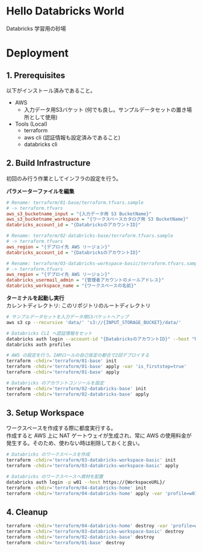 # Hello Databricks World
Databricks 学習用の砂場

# Deployment
## 1. Prerequisites
以下がインストール済みであること。

* AWS
  * 入力データ用S3バケット (何でも良し。サンプルデータセットの置き場所として使用)
* Tools (Local)
  * terraform  
  * aws cli (認証情報も設定済みであること)
  * databricks cli

## 2. Build Infrastructure
初回のみ行う作業としてインフラの設定を行う。

**パラメーターファイルを編集**

```ini
# Rename: terraform/01-base/terraform.tfvars.sample
# -> terraform.tfvars
aws_s3_bucketname_input = "{入力データ用 S3 BucketName}"
aws_s3_bucketname_workspace = "{ワークスペースカタログ用 S3 BucketName}"
databricks_account_id = "{DatabricksのアカウントID}"

# Rename: terraform/02-databricks-base/terraform.tfvars.sample
# -> terraform.tfvars
aws_region = "{デプロイ先 AWS リージョン}"
databricks_account_id = "{DatabricksのアカウントID}"

# Rename: terraform/03-databricks-workspace-basic/terraform.tfvars.sample
# -> terraform.tfvars
aws_region = "{デプロイ先 AWS リージョン}"
databricks_usermail_admin = "{管理者アカウントのメールアドレス}"
databricks_workspace_name = "{ワークスペースの名前}"
```

**ターミナルを起動し実行**  
カレントディレクトリ: このリポジトリのルートディレクトリ

```sh
# サンプルデータセットを入力データ用S3バケットへアップ
aws s3 cp --recursive 'data/' 's3://{INPUT_STORAGE_BUCKET}/data/'

# Databricks CLI へ認証情報をセット
databricks auth login --account-id "{DatabricksのアカウントID}" --host "https://accounts.cloud.databricks.com" -p DEFAULT
databricks auth profiles

# AWS の設定を行う。IAMロールの自己仮定の都合で2回デプロイする
terraform -chdir='terraform/01-base' init
terraform -chdir='terraform/01-base' apply -var 'is_firststep=true'
terraform -chdir='terraform/01-base' apply

# Databricks のアカウントコンソールを設定
terraform -chdir='terraform/02-databricks-base' init
terraform -chdir='terraform/02-databricks-base' apply
```

## 3. Setup Workspace
ワークスペースを作成する際に都度実行する。  
作成すると AWS 上に NAT ゲートウェイが生成され、常に AWS の使用料金が発生する。そのため、使わない時は削除しておくと良い。

```sh
# Databricks のワークスペースを作成
terraform -chdir='terraform/03-databricks-workspace-basic' init
terraform -chdir='terraform/03-databricks-workspace-basic' apply

# Databricks のワークスペースへ資材を配置
databricks auth login -p w01 --host https://{WorkspaceURL}/
terraform -chdir='terraform/04-databricks-home' init
terraform -chdir='terraform/04-databricks-home' apply -var 'profile=w01'
```

## 4. Cleanup

```sh
terraform -chdir='terraform/04-databricks-home' destroy -var 'profile=w01'
terraform -chdir='terraform/03-databricks-workspace-basic' destroy
terraform -chdir='terraform/02-databricks-base' destroy
terraform -chdir='terraform/01-base' destroy
```
